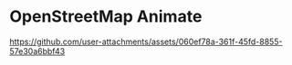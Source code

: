 # OpenStreetMap Animate

https://github.com/user-attachments/assets/060ef78a-361f-45fd-8855-57e30a6bbf43
